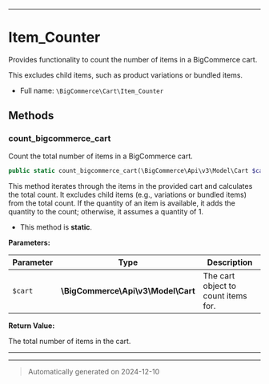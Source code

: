 ***

# Item_Counter

Provides functionality to count the number of items in a BigCommerce cart.

This excludes child items, such as product variations or bundled items.

* Full name: `\BigCommerce\Cart\Item_Counter`




## Methods


### count_bigcommerce_cart

Count the total number of items in a BigCommerce cart.

```php
public static count_bigcommerce_cart(\BigCommerce\Api\v3\Model\Cart $cart): int
```

This method iterates through the items in the provided cart and calculates the total count.
It excludes child items (e.g., variations or bundled items) from the total count. If the quantity
of an item is available, it adds the quantity to the count; otherwise, it assumes a quantity of 1.

* This method is **static**.




**Parameters:**

| Parameter | Type | Description |
|-----------|------|-------------|
| `$cart` | **\BigCommerce\Api\v3\Model\Cart** | The cart object to count items for. |


**Return Value:**

The total number of items in the cart.




***


***
> Automatically generated on 2024-12-10
